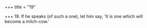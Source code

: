 +++
title = "19"

+++
19. If he speaks (of such a one), let him say, 'It is one which will become a milch-cow.'
